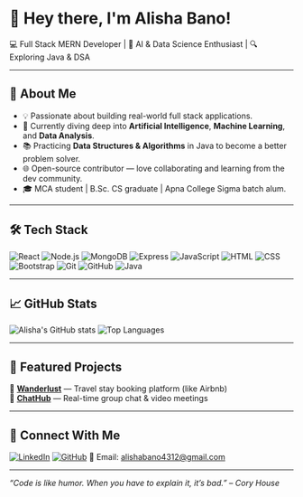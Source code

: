 # 👋 Hey there, I'm Alisha Bano!

💻 Full Stack MERN Developer | 🧠 AI & Data Science Enthusiast | 🔍 Exploring Java & DSA

---

## 🚀 About Me

- 💡 Passionate about building real-world full stack applications.
- 🧠 Currently diving deep into **Artificial Intelligence**, **Machine Learning**, and **Data Analysis**.
- 📚 Practicing **Data Structures & Algorithms** in Java to become a better problem solver.
- 🌐 Open-source contributor — love collaborating and learning from the dev community.
- 🎓 MCA student | B.Sc. CS graduate | Apna College Sigma batch alum.

---

## 🛠️ Tech Stack

![React](https://img.shields.io/badge/-React-black?logo=react)
![Node.js](https://img.shields.io/badge/-Node.js-green?logo=node.js)
![MongoDB](https://img.shields.io/badge/-MongoDB-brightgreen?logo=mongodb)
![Express](https://img.shields.io/badge/-Express.js-black)
![JavaScript](https://img.shields.io/badge/-JavaScript-yellow?logo=javascript)
![HTML](https://img.shields.io/badge/-HTML-orange?logo=html5)
![CSS](https://img.shields.io/badge/-CSS-blue?logo=css3)
![Bootstrap](https://img.shields.io/badge/-Bootstrap-purple?logo=bootstrap)
![Git](https://img.shields.io/badge/-Git-black?logo=git)
![GitHub](https://img.shields.io/badge/-GitHub-black?logo=github)
![Java](https://img.shields.io/badge/-Java-red?logo=java)


---

## 📈 GitHub Stats

![Alisha's GitHub stats](https://github-readme-stats.vercel.app/api?username=AlishaBano04&show_icons=true&theme=radical)
![Top Languages](https://github-readme-stats.vercel.app/api/top-langs/?username=AlishaBano04&layout=compact&theme=radical)

---

## 📌 Featured Projects

🔗 [**Wanderlust**](https://github.com/AlishaBano04/Wanderlust) — Travel stay booking platform (like Airbnb)  
🔗 [**ChatHub**](https://github.com/AlishaBano04/ChatHub) — Real-time group chat & video meetings  


---

## 🔗 Connect With Me

[![LinkedIn](https://img.shields.io/badge/LinkedIn-blue?style=flat&logo=linkedin)](https://www.linkedin.com/in/alishabano/)
[![GitHub](https://img.shields.io/badge/GitHub-black?style=flat&logo=github)](https://github.com/AlishaBano04)
📧 Email: alishabano4312@gmail.com

---

_“Code is like humor. When you have to explain it, it’s bad.” – Cory House_
